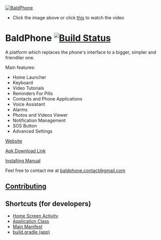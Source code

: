 [![BaldPhone](https://raw.githubusercontent.com/UriahShaulMandel/BaldPhone/master/logo/rectangle.png)](https://www.youtube.com/watch?v=G33E4XQp_Xw)
 - Click the image above or click [this](https://www.youtube.com/watch?v=G33E4XQp_Xw) to watch the video


# BaldPhone [![Build Status](https://travis-ci.com/UriahShaulMandel/BaldPhone.svg?branch=master)](https://travis-ci.com/UriahShaulMandel/BaldPhone)

A platform which replaces the phone's interface to a bigger, simpler and friendlier one.



Main features:
 - Home Launcher
 - Keyboard
 - Video Tutorials
 - Reminders For Pills
 - Contacts and Phone Applications
 - Voice Assistant
 - Alarms
 - Photos and Videos Viewer
 - Notification Management
 - SOS Button
 - Advanced Settings
 


[Website](https://sites.google.com/view/baldphone)

[Apk Download Link](http://bit.ly/BALDPHONE) 

[Installing Manual](https://github.com/UriahShaulMandel/BaldPhone/raw/master/manual/Manual%20hebrew.pdf)

Feel free to contact me at baldphone.contact@gmail.com

## [Contributing](https://github.com/UriahShaulMandel/BaldPhone/blob/master/CONTRIBUTING.md)

## Shortcuts (for developers)
 - [Home Screen Activity](https://github.com/UriahShaulMandel/BaldPhone/blob/master/app/src/main/java/com/bald/uriah/baldphone/activities/HomeScreenActivity.java)
 - [Application Class](https://github.com/UriahShaulMandel/BaldPhone/blob/master/app/src/main/java/com/bald/uriah/baldphone/BaldPhone.java)
 - [Main Manifest](https://github.com/UriahShaulMandel/BaldPhone/blob/master/app/src/main/AndroidManifest.xml)
 - [build.gradle (app)](https://github.com/UriahShaulMandel/BaldPhone/blob/master/app/build.gradle)


